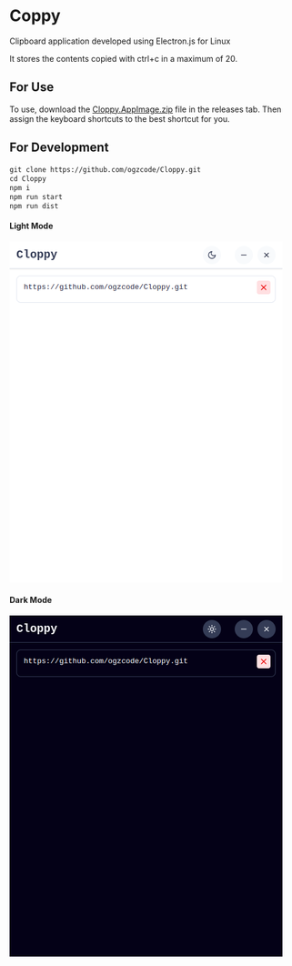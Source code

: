 # Coppy
Clipboard application developed using Electron.js for Linux

It stores the contents copied with ctrl+c in a maximum of 20.

## For Use
To use, download the [Cloppy.AppImage.zip](https://github.com/ogzcode/Cloppy/releases/tag/v1.0.0) file in the releases tab. Then assign the keyboard shortcuts to the best shortcut for you.

## For Development
```
git clone https://github.com/ogzcode/Cloppy.git
cd Cloppy
npm i
npm run start
npm run dist
```

#### Light Mode
![Light Mode](./assets//screenshot/light-mode.png)

#### Dark Mode
![Dark Mode](./assets//screenshot/dark-mode.png)